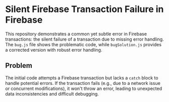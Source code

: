 # Silent Firebase Transaction Failure in Firebase
This repository demonstrates a common yet subtle error in Firebase transactions: the silent failure of a transaction due to missing error handling. The `bug.js` file shows the problematic code, while `bugSolution.js` provides a corrected version with robust error handling.

## Problem
The initial code attempts a Firebase transaction but lacks a `catch` block to handle potential errors. If the transaction fails (e.g., due to a network issue or concurrent modifications), it won't throw an error, leading to unexpected data inconsistencies and difficult debugging.